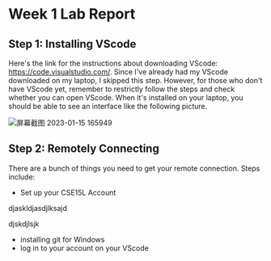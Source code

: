 # Week 1 Lab Report
## Step 1: Installing VScode


Here's the link for the instructions about downloading VScode: https://code.visualstudio.com/. Since I've already had my VScode downloaded on my laptop, I skipped this step. However, for those who don't have VScode yet, remember to restrictly follow the steps and check whether you can open VScode. When it's installed on your laptop, you should be able to see an interface like the following picture.


![屏幕截图 2023-01-15 165949](https://user-images.githubusercontent.com/122576524/212577536-590cde53-70db-43ed-b6b0-5f1e519352e7.png)


## Step 2: Remotely Connecting


There are a bunch of things you need to get your remote connection. Steps include:

* Set up your CSE15L Account

djaskldjasdjlksajd

djskdjlsjk
* installing git for Windows
* log in to your account on your VScode


